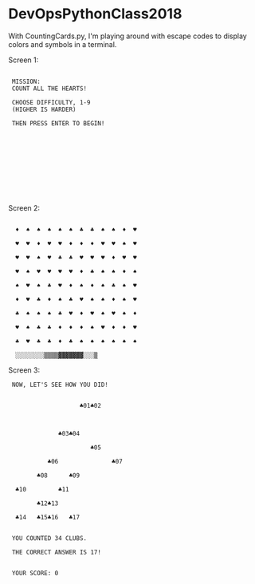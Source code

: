 # DevOpsPythonClass2018

With CountingCards.py, I'm playing around with escape codes to display colors and symbols in a terminal.

Screen 1:
```

 MISSION:
 COUNT ALL THE HEARTS!

 CHOOSE DIFFICULTY, 1-9
 (HIGHER IS HARDER)

 THEN PRESS ENTER TO BEGIN!











```
Screen 2:
```

  ♦  ♠  ♠  ♠  ♠  ♠  ♣  ♣  ♠  ♠  ♦  ♥

  ♥  ♥  ♦  ♥  ♥  ♦  ♦  ♦  ♥  ♥  ♠  ♥

  ♥  ♥  ♠  ♥  ♣  ♣  ♥  ♥  ♥  ♦  ♥  ♥

  ♥  ♠  ♥  ♥  ♥  ♥  ♦  ♣  ♠  ♠  ♦  ♠

  ♠  ♥  ♠  ♣  ♥  ♦  ♠  ♦  ♠  ♣  ♠  ♥

  ♦  ♥  ♣  ♦  ♠  ♣  ♥  ♠  ♠  ♦  ♠  ♥

  ♣  ♠  ♠  ♠  ♣  ♥  ♦  ♥  ♠  ♥  ♠  ♦

  ♥  ♠  ♣  ♣  ♦  ♦  ♦  ♠  ♥  ♦  ♦  ♥

  ♣  ♥  ♣  ♣  ♦  ♣  ♠  ♠  ♠  ♠  ♠  ♠

  ░░░░░░░░▒▒▒▒▓▓▓▓▓▓▓░░░▒

```
Screen 3:
```
 NOW, LET'S SEE HOW YOU DID!


                    ♣01♣02



              ♣03♣04

                       ♣05

           ♣06               ♣07

        ♣08      ♣09

  ♣10         ♣11

        ♣12♣13

  ♣14   ♣15♣16   ♣17


 YOU COUNTED 34 CLUBS.

 THE CORRECT ANSWER IS 17!


 YOUR SCORE: 0
```
